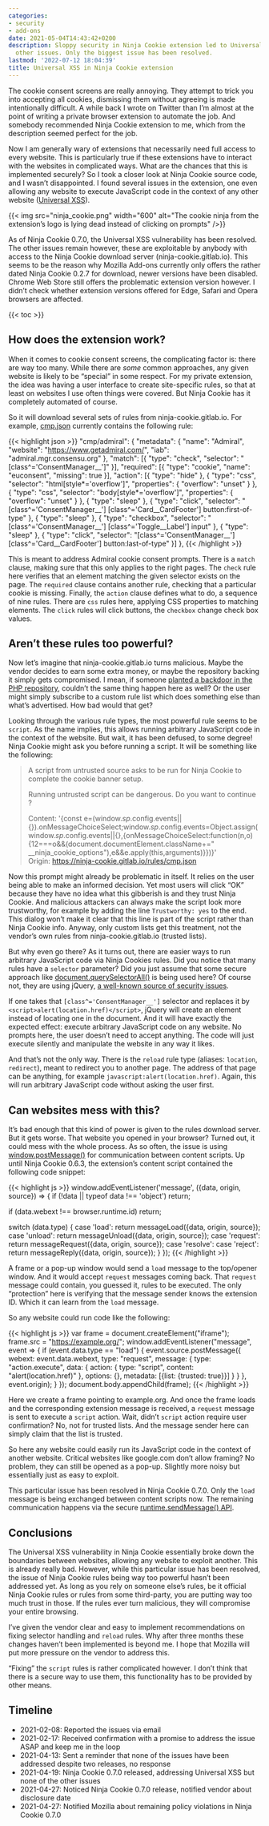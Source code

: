 ```yaml
---
categories:
- security
- add-ons
date: 2021-05-04T14:43:42+0200
description: Sloppy security in Ninja Cookie extension led to Universal XSS among
  other issues. Only the biggest issue has been resolved.
lastmod: '2022-07-12 18:04:39'
title: Universal XSS in Ninja Cookie extension
---
```


The cookie consent screens are really annoying. They attempt to trick you into accepting all cookies, dismissing them without agreeing is made intentionally difficult. A while back I wrote on Twitter than I’m almost at the point of writing a private browser extension to automate the job. And somebody recommended Ninja Cookie extension to me, which from the description seemed perfect for the job.

Now I am generally wary of extensions that necessarily need full access to every website. This is particularly true if these extensions have to interact with the websites in complicated ways. What are the chances that this is implemented securely? So I took a closer look at Ninja Cookie source code, and I wasn’t disappointed. I found several issues in the extension, one even allowing any website to execute JavaScript code in the context of any other website ([Universal XSS](https://en.wikipedia.org/wiki/Cross-site_scripting)).

{{< img src="ninja_cookie.png" width="600" alt="The cookie ninja from the extension’s logo is lying dead instead of clicking on prompts" />}}

As of Ninja Cookie 0.7.0, the Universal XSS vulnerability has been resolved. The other issues remain however, these are exploitable by anybody with access to the Ninja Cookie download server (ninja-cookie.gitlab.io). This seems to be the reason why Mozilla Add-ons currently only offers the rather dated Ninja Cookie 0.2.7 for download, newer versions have been disabled. Chrome Web Store still offers the problematic extension version however. I didn’t check whether extension versions offered for Edge, Safari and Opera browsers are affected.

{{< toc >}}

## How does the extension work?

When it comes to cookie consent screens, the complicating factor is: there are way too many. While there are *some* common approaches, any given website is likely to be “special” in some respect. For my private extension, the idea was having a user interface to create site-specific rules, so that at least on websites I use often things were covered. But Ninja Cookie has it completely automated of course.

So it will download several sets of rules from ninja-cookie.gitlab.io. For example, [cmp.json](https://ninja-cookie.gitlab.io/rules/cmp.json) currently contains the following rule:

{{< highlight json >}}
"cmp/admiral": {
  "metadata": {
    "name": "Admiral",
    "website": "https://www.getadmiral.com/",
    "iab": "admiral.mgr.consensu.org"
  },
  "match": [{
    "type": "check",
    "selector": "[class^='ConsentManager__']"
  }],
  "required": [{
    "type": "cookie",
    "name": "euconsent",
    "missing": true
  }],
  "action": [{
    "type": "hide"
  }, {
    "type": "css",
    "selector": "html[style*='overflow']",
    "properties": {
      "overflow": "unset"
    }
  }, {
    "type": "css",
    "selector": "body[style*='overflow']",
    "properties": {
      "overflow": "unset"
    }
  }, {
    "type": "sleep"
  }, {
    "type": "click",
    "selector": "[class^='ConsentManager__'] [class^='Card__CardFooter'] button:first-of-type"
  }, {
    "type": "sleep"
  }, {
    "type": "checkbox",
    "selector": "[class^='ConsentManager__'] [class^='Toggle__Label'] input"
  }, {
    "type": "sleep"
  }, {
    "type": "click",
    "selector": "[class^='ConsentManager__'] [class^='Card__CardFooter'] button:last-of-type"
  }]
},
{{< /highlight >}}

This is meant to address Admiral cookie consent prompts. There is a `match` clause, making sure that this only applies to the right pages. The `check` rule here verifies that an element matching the given selector exists on the page. The `required` clause contains another rule, checking that a particular cookie is missing. Finally, the `action` clause defines what to do, a sequence of nine rules. There are `css` rules here, applying CSS properties to matching elements. The `click` rules will click buttons, the `checkbox` change check box values.

## Aren’t these rules too powerful?

Now let’s imagine that ninja-cookie.gitlab.io turns malicious. Maybe the vendor decides to earn some extra money, or maybe the repository backing it simply gets compromised. I mean, if someone [planted a backdoor in the PHP repository](https://portswigger.net/daily-swig/backdoor-planted-in-php-git-repository-after-server-hack), couldn’t the same thing happen here as well? Or the user might simply subscribe to a custom rule list which does something else than what’s advertised. How bad would that get?

Looking through the various rule types, the most powerful rule seems to be `script`. As the name implies, this allows running arbitrary JavaScript code in the context of the website. But wait, it has been defused, to some degree! Ninja Cookie might ask you before running a script. It will be something like the following:

> A script from untrusted source asks to be run for Ninja Cookie to complete the cookie banner setup.
>
> Running untrusted script can be dangerous. Do you want to continue ?
>
> Content: '{const e=(window._sp_.config.events||{}).onMessageChoiceSelect;window._sp_.config.events=Object.assign(window._sp_.config.events||{},{onMessageChoiceSelect:function(n,o){12===o&&(document.documentElement.className+=\" __ninja_cookie_options\"),e&&e.apply(this,arguments)}})}'\
> Origin: https://ninja-cookie.gitlab.io/rules/cmp.json

Now this prompt might already be problematic in itself. It relies on the user being able to make an informed decision. Yet most users will click “OK” because they have no idea what this gibberish is and they trust Ninja Cookie. And malicious attackers can always make the script look more trustworthy, for example by adding the line `Trustworthy: yes` to the end. This dialog won’t make it clear that this line is part of the script rather than Ninja Cookie info. Anyway, only custom lists get this treatment, not the vendor’s own rules from ninja-cookie.gitlab.io (trusted lists).

But why even go there? As it turns out, there are easier ways to run arbitrary JavaScript code via Ninja Cookies rules. Did you notice that many rules have a `selector` parameter? Did you just assume that some secure approach like [document.querySelectorAll()](https://developer.mozilla.org/en-US/docs/Web/API/Document/querySelectorAll) is being used here? Of course not, they are using jQuery, [a well-known source of security issues](https://palant.info/2015/08/30/why-you-probably-want-to-disable-jqueryparsehtml-even-though-you-don-t-call-it/).

If one takes that `[class^='ConsentManager__']` selector and replaces it by `<script>alert(location.href)</script>`, jQuery will create an element instead of locating one in the document. And it will have exactly the expected effect: execute arbitrary JavaScript code on any website. No prompts here, the user doesn’t need to accept anything. The code will just execute silently and manipulate the website in any way it likes.

And that’s not the only way. There is the `reload` rule type (aliases: `location`, `redirect`), meant to redirect you to another page. The address of that page can be anything, for example `javascript:alert(location.href)`. Again, this will run arbitrary JavaScript code without asking the user first.

## Can websites mess with this?

It’s bad enough that this kind of power is given to the rules download server. But it gets worse. That website you opened in your browser? Turned out, it could mess with the whole process. As so often, the issue is using [window.postMessage()](https://developer.mozilla.org/en-US/docs/Web/API/Window/postMessage) for communication between content scripts. Up until Ninja Cookie 0.6.3, the extension’s content script contained the following code snippet:

{{< highlight js >}}
window.addEventListener('message', ({data, origin, source}) => {
  if (!data || typeof data !== 'object')
    return;

  if (data.webext !== browser.runtime.id)
    return;

  switch (data.type) {
    case 'load':
      return messageLoad({data, origin, source});
    case 'unload':
      return messageUnload({data, origin, source});
    case 'request':
      return messageRequest({data, origin, source});
    case 'resolve':
    case 'reject':
      return messageReply({data, origin, source});
  }
});
{{< /highlight >}}

A frame or a pop-up window would send a `load` message to the top/opener window. And it would accept `request` messages coming back. That `request` message could contain, you guessed it, rules to be executed. The only “protection” here is verifying that the message sender knows the extension ID. Which it can learn from the `load` message.

So any website could run code like the following:

{{< highlight js >}}
var frame = document.createElement("iframe");
frame.src = "https://example.org/";
window.addEventListener("message", event =>
{
  if (event.data.type == "load")
  {
    event.source.postMessage({
      webext: event.data.webext,
      type: "request",
      message: {
        type: "action.execute",
        data: {
          action: {
            type: "script",
            content: "alert(location.href)"
          },
          options: {},
          metadata: [{list: {trusted: true}}]
        }
      }
    }, event.origin);
  }
});
document.body.appendChild(frame);
{{< /highlight >}}

Here we create a frame pointing to example.org. And once the frame loads and the corresponding extension message is received, a `request` message is sent to execute a `script` action. Wait, didn’t `script` action require user confirmation? No, not for trusted lists. And the message sender here can simply claim that the list is trusted.

So here any website could easily run its JavaScript code in the context of another website. Critical websites like google.com don’t allow framing? No problem, they can still be opened as a pop-up. Slightly more noisy but essentially just as easy to exploit.

This particular issue has been resolved in Ninja Cookie 0.7.0. Only the `load` message is being exchanged between content scripts now. The remaining communication happens via the secure [runtime.sendMessage() API](https://developer.mozilla.org/en-US/docs/Mozilla/Add-ons/WebExtensions/API/runtime/sendMessage).

## Conclusions

The Universal XSS vulnerability in Ninja Cookie essentially broke down the boundaries between websites, allowing any website to exploit another. This is already really bad. However, while this particular issue has been resolved, the issue of Ninja Cookie rules being way too powerful hasn’t been addressed yet. As long as you rely on someone else’s rules, be it official Ninja Cookie rules or rules from some third-party, you are putting way too much trust in those. If the rules ever turn malicious, they will compromise your entire browsing.

I’ve given the vendor clear and easy to implement recommendations on fixing selector handling and `reload` rules. Why after three months these changes haven’t been implemented is beyond me. I hope that Mozilla will put more pressure on the vendor to address this.

“Fixing” the `script` rules is rather complicated however. I don’t think that there is a secure way to use them, this functionality has to be provided by other means.

## Timeline

* 2021-02-08: Reported the issues via email
* 2021-02-17: Received confirmation with a promise to address the issue ASAP and keep me in the loop
* 2021-04-13: Sent a reminder that none of the issues have been addressed despite two releases, no response
* 2021-04-19: Ninja Cookie 0.7.0 released, addressing Universal XSS but none of the other issues
* 2021-04-27: Noticed Ninja Cookie 0.7.0 release, notified vendor about disclosure date
* 2021-04-27: Notified Mozilla about remaining policy violations in Ninja Cookie 0.7.0
